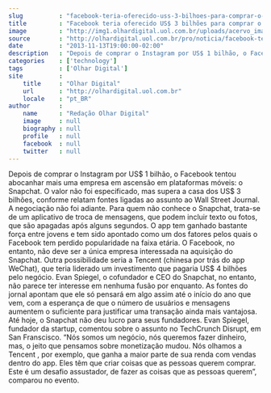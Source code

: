 ```yaml
---
slug          : "facebook-teria-oferecido-uss-3-bilhoes-para-comprar-o-snapchat"
title         : "Facebook teria oferecido US$ 3 bilhões para comprar o Snapchat"
image         : "http://img1.olhardigital.uol.com.br/uploads/acervo_imagens/2013/08/20130801104835_660_420.jpg"
source        : "http://olhardigital.uol.com.br/pro/noticia/facebook-teria-oferecido-us-3-bilhoes-para-comprar-o-snapchat/38813"
date          : "2013-11-13T19:00:00-02:00"
description   : "Depois de comprar o Instagram por US$ 1 bilhão, o Facebook tentou abocanhar mais uma empresa em ascensão em plataformas móveis: o Snapchat. O valor não foi especificado, mas supera a casa dos US$ 3 bilhões, conforme relatam fontes ligadas ao assunto ao Wall Street Journal. A negociação não foi adiante. Para quem não conhece o Snapchat, trata-se de um aplicativo de troca de mensagens, que podem incluir texto ou fotos, que são apagadas após alguns segundos. O app tem ganhado bastante força entre jovens e tem sido apontado como um dos fatores pelos quais o Facebook tem perdido popularidade na faixa etária. O Facebook, no entanto, não deve ser a única empresa interessada na aquisição do Snapchat. Outra possibilidade seria a Tencent (chinesa por trás do app WeChat), que teria liderado um investimento que pagaria US$ 4 bilhões pelo negócio. Evan Spiegel, o cofundador e CEO do Snapchat, no entanto, não parece ter interesse em nenhuma fusão por enquanto. As fontes do jornal apontam que ele só pensará em algo assim até o início do ano que vem, com a esperança de que o número de usuários e mensagens aumentem o suficiente para justificar uma transação ainda mais vantajosa. Até hoje, o Snapchat não deu lucro para seus fundadores. Evan Spiegel, fundador da startup, comentou sobre o assunto no TechCrunch Disrupt, em San Franscisco. “Nós somos um negócio, nós queremos fazer dinheiro, mas, o jeito que pensamos sobre monetização mudou. Nós olhamos a Tencent , por exemplo, que ganha a maior parte de sua renda com vendas dentro do app. Eles têm que criar coisas que as pessoas querem comprar. Este é um desafio assustador, de fazer as coisas que as pessoas querem”, comparou no evento."
categories    : ['technology']
tags          : ['Olhar Digital']
site          :
    title     : "Olhar Digital"
    url       : "http://olhardigital.uol.com.br"
    locale    : "pt_BR"
author        :
    name      : "Redação Olhar Digital"
    image     : null
    biography : null
    profile   : null
    facebook  : null
    twitter   : null
---
```


Depois de comprar o Instagram por US$ 1 bilhão, o Facebook tentou abocanhar mais uma empresa em ascensão em plataformas móveis: o Snapchat. O valor não foi especificado, mas supera a casa dos US$ 3 bilhões, conforme relatam fontes ligadas ao assunto ao Wall Street Journal. A negociação não foi adiante. Para quem não conhece o Snapchat, trata-se de um aplicativo de troca de mensagens, que podem incluir texto ou fotos, que são apagadas após alguns segundos. O app tem ganhado bastante força entre jovens e tem sido apontado como um dos fatores pelos quais o Facebook tem perdido popularidade na faixa etária. O Facebook, no entanto, não deve ser a única empresa interessada na aquisição do Snapchat. Outra possibilidade seria a Tencent (chinesa por trás do app WeChat), que teria liderado um investimento que pagaria US$ 4 bilhões pelo negócio. Evan Spiegel, o cofundador e CEO do Snapchat, no entanto, não parece ter interesse em nenhuma fusão por enquanto. As fontes do jornal apontam que ele só pensará em algo assim até o início do ano que vem, com a esperança de que o número de usuários e mensagens aumentem o suficiente para justificar uma transação ainda mais vantajosa. Até hoje, o Snapchat não deu lucro para seus fundadores. Evan Spiegel, fundador da startup, comentou sobre o assunto no TechCrunch Disrupt, em San Franscisco. “Nós somos um negócio, nós queremos fazer dinheiro, mas, o jeito que pensamos sobre monetização mudou. Nós olhamos a Tencent , por exemplo, que ganha a maior parte de sua renda com vendas dentro do app. Eles têm que criar coisas que as pessoas querem comprar. Este é um desafio assustador, de fazer as coisas que as pessoas querem”, comparou no evento.
